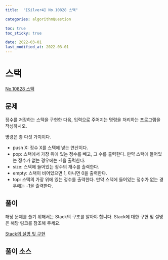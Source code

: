 ```yaml
---
title:  "[Silver4] No.10828 스택"

categories: algorithmQuestion

toc: true
toc_sticky: true

date: 2022-03-01
last_modified_at: 2022-03-01
---
```


# 스택

[No.10828 스택](https://www.acmicpc.net/problem/10828)

## 문제

정수를 저장하는 스택을 구현한 다음, 입력으로 주어지는 명령을 처리하는 프로그램을 작성하시오.

명령은 총 다섯 가지이다.

- push X: 정수 X를 스택에 넣는 연산이다.
- pop: 스택에서 가장 위에 있는 정수를 빼고, 그 수를 출력한다. 만약 스택에 들어있는 정수가 없는 경우에는 -1을 출력한다.
- size: 스택에 들어있는 정수의 개수를 출력한다.
- empty: 스택이 비어있으면 1, 아니면 0을 출력한다.
- top: 스택의 가장 위에 있는 정수를 출력한다. 만약 스택에 들어있는 정수가 없는 경우에는 -1을 출력한다.

## 풀이

해당 문제를 풀기 위해서는 Stack의 구조를 알아야 합니다.
Stack에 대한 구현 및 설명은 해당 링크를 참조해 주세요.

[Stack의 설명 및 구현](https://dh37789.github.io/algorithm/stack/)

## 풀이 소스

<script src="https://gist.github.com/dh37789/e04dc1960ff99278005afa225b8794b1.js"></script>